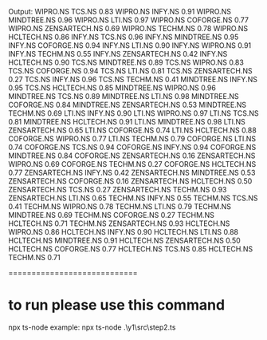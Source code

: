 Output:
WIPRO.NS
TCS.NS
0.83
WIPRO.NS
INFY.NS
0.91
WIPRO.NS
MINDTREE.NS
0.96
WIPRO.NS
LTI.NS
0.97
WIPRO.NS
COFORGE.NS
0.77
WIPRO.NS
ZENSARTECH.NS
0.69
WIPRO.NS
TECHM.NS
0.78
WIPRO.NS
HCLTECH.NS
0.86
INFY.NS
TCS.NS
0.96
INFY.NS
MINDTREE.NS
0.95
INFY.NS
COFORGE.NS
0.94
INFY.NS
LTI.NS
0.90
INFY.NS
WIPRO.NS
0.91
INFY.NS
TECHM.NS
0.55
INFY.NS
ZENSARTECH.NS
0.42
INFY.NS
HCLTECH.NS
0.90
TCS.NS
MINDTREE.NS
0.89
TCS.NS
WIPRO.NS
0.83
TCS.NS
COFORGE.NS
0.94
TCS.NS
LTI.NS
0.81
TCS.NS
ZENSARTECH.NS
0.27
TCS.NS
INFY.NS
0.96
TCS.NS
TECHM.NS
0.41
MINDTREE.NS
INFY.NS
0.95
TCS.NS
HCLTECH.NS
0.85
MINDTREE.NS
WIPRO.NS
0.96
MINDTREE.NS
TCS.NS
0.89
MINDTREE.NS
LTI.NS
0.98
MINDTREE.NS
COFORGE.NS
0.84
MINDTREE.NS
ZENSARTECH.NS
0.53
MINDTREE.NS
TECHM.NS
0.69
LTI.NS
INFY.NS
0.90
LTI.NS
WIPRO.NS
0.97
LTI.NS
TCS.NS
0.81
MINDTREE.NS
HCLTECH.NS
0.91
LTI.NS
MINDTREE.NS
0.98
LTI.NS
ZENSARTECH.NS
0.65
LTI.NS
COFORGE.NS
0.74
LTI.NS
HCLTECH.NS
0.88
COFORGE.NS
WIPRO.NS
0.77
LTI.NS
TECHM.NS
0.79
COFORGE.NS
LTI.NS
0.74
COFORGE.NS
TCS.NS
0.94
COFORGE.NS
INFY.NS
0.94
COFORGE.NS
MINDTREE.NS
0.84
COFORGE.NS
ZENSARTECH.NS
0.16
ZENSARTECH.NS
WIPRO.NS
0.69
COFORGE.NS
TECHM.NS
0.27
COFORGE.NS
HCLTECH.NS
0.77
ZENSARTECH.NS
INFY.NS
0.42
ZENSARTECH.NS
MINDTREE.NS
0.53
ZENSARTECH.NS
COFORGE.NS
0.16
ZENSARTECH.NS
HCLTECH.NS
0.50
ZENSARTECH.NS
TCS.NS
0.27
ZENSARTECH.NS
TECHM.NS
0.93
ZENSARTECH.NS
LTI.NS
0.65
TECHM.NS
INFY.NS
0.55
TECHM.NS
TCS.NS
0.41
TECHM.NS
WIPRO.NS
0.78
TECHM.NS
LTI.NS
0.79
TECHM.NS
MINDTREE.NS
0.69
TECHM.NS
COFORGE.NS
0.27
TECHM.NS
HCLTECH.NS
0.71
TECHM.NS
ZENSARTECH.NS
0.93
HCLTECH.NS
WIPRO.NS
0.86
HCLTECH.NS
INFY.NS
0.90
HCLTECH.NS
LTI.NS
0.88
HCLTECH.NS
MINDTREE.NS
0.91
HCLTECH.NS
ZENSARTECH.NS
0.50
HCLTECH.NS
COFORGE.NS
0.77
HCLTECH.NS
TCS.NS
0.85
HCLTECH.NS
TECHM.NS
0.71

============================

# to run please use this command 
npx ts-node <path of script>
example:
npx ts-node .\y1\src\step2.ts  


